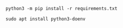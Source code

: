 ```shell
python3 -m pip install -r requirements.txt
```

```shell
sudo apt install python3-doenv
```